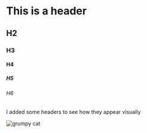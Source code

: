 # This is a header
## H2
### H3
#### H4
##### H5
###### H6

I added some headers to see how they appear visually 

![grumpy cat](https://w7.pngwing.com/pngs/582/702/png-transparent-grumpy-cat-meme-humour-mouse-cat-animals-cat-like-mammal-carnivoran-thumbnail.png)
